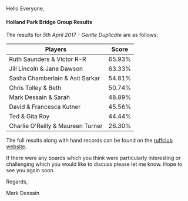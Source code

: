 
Hello Everyone,

#### Holland Park Bridge Group Results

The results for _5th April 2017 - Gentle Duplicate_ are as follows:

|Players                         | Score  | 	
|--------------------------------|--------|
|Ruth Saunders & Victor R-R|65.93%|
|Jill Lincoln & Jane Dawson|63.33%|
|Sasha Chamberlain & Asit Sarkar|54.81%|
|Chris Tolley & Beth|50.74%|
|Mark Dessain & Sarah|48.89%|
|David & Francesca Kutner|45.56%|
|Ted & Gita Roy|44.44%|
|Charlie O'Reilly & Maureen Turner|26.30%|

The full results along with hand records can be found on the [ruffclub website](http://www.bridgewebs.com/cgi-bin/bwoi/bw.cgi?pid=display_rank&event=20170405_1&club=ruffclub).

If there were any boards which you think were particularly interesting or challenging which you would like to discuss please let me know. Hope to see you again soon.

Regards,

Mark Dessain
